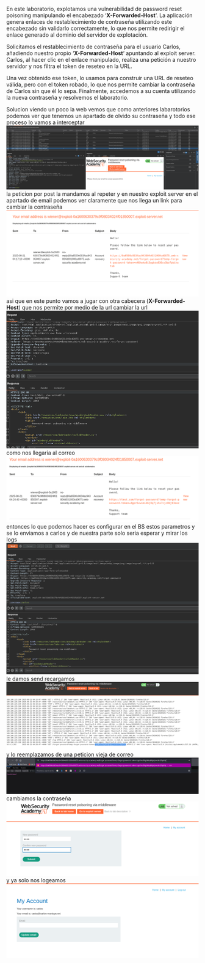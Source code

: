 En este laboratorio, explotamos una vulnerabilidad de password reset poisoning manipulando el encabezado ‘**X-Forwarded-Host**‘. La aplicación genera enlaces de restablecimiento de contraseña utilizando este encabezado sin validarlo correctamente, lo que nos permite redirigir el enlace generado al dominio del servidor de explotación.

Solicitamos el restablecimiento de contraseña para el usuario Carlos, añadiendo nuestro propio ‘**X-Forwarded-Host**‘ apuntando al exploit server. Carlos, al hacer clic en el enlace manipulado, realiza una petición a nuestro servidor y nos filtra el token de reseteo en la URL.

Una vez obtenido ese token, lo usamos para construir una URL de reseteo válida, pero con el token robado, lo que nos permite cambiar la contraseña de Carlos sin que él lo sepa. Finalmente, accedemos a su cuenta utilizando la nueva contraseña y resolvemos el laboratorio.

Solucion
viendo un poco la web vemos que como anteriores labarotorios podemos ver que tenemos un apartado de olvido su contraseña y todo ese proceso lo vamos a interceptar
![Pasted_image_20250820221835.png](Imagenes/Pasted_image_20250820221835.png)
la peticion por post la mandamos al repeter
y en nuestro exploit server en el apartado de email podemos ver claramente que nos llega un link para cambiar la contraseña
![Pasted_image_20250820222125.png](Imagenes/Pasted_image_20250820222125.png)
asi que en este punto vamos a jugar con otra cabecera (**X-Forwarded-Host**) que nos permite por medio de la url cambiar la url
![Pasted_image_20250820222456.png](Imagenes/Pasted_image_20250820222456.png)
como nos llegaria al correo
![Pasted_image_20250820222522.png](Imagenes/Pasted_image_20250820222522.png)
entonces lo que podemos hacer es configurar en el BS estos parametros y se lo enviamos a carlos y de nuestra parte solo seria esperar y mirar los logs
![Pasted_image_20250820222832.png](Imagenes/Pasted_image_20250820222832.png)
le damos send
recargamos
![Pasted_image_20250820222906.png](Imagenes/Pasted_image_20250820222906.png)
y lo reemplazamos de una peticion vieja de correo
![Pasted_image_20250820223010.png](Imagenes/Pasted_image_20250820223010.png)
cambiamos la contraseña
![Pasted_image_20250820223043.png](Imagenes/Pasted_image_20250820223043.png)
y ya solo nos logeamos
![Pasted_image_20250820223129.png](Imagenes/Pasted_image_20250820223129.png)
